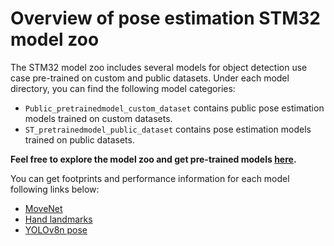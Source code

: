 # Overview of pose estimation STM32 model zoo


The STM32 model zoo includes several models for object detection use case pre-trained on custom and public datasets.
Under each model directory, you can find the following model categories:

- `Public_pretrainedmodel_custom_dataset` contains public pose estimation models trained on custom datasets.
- `ST_pretrainedmodel_public_dataset` contains pose estimation models trained on public datasets.

**Feel free to explore the model zoo and get pre-trained models [here](https://github.com/STMicroelectronics/stm32ai-modelzoo/tree/master/pose_estimation/).**


You can get footprints and performance information for each model following links below:
- [MoveNet](https://github.com/STMicroelectronics/stm32ai-modelzoo/blob/master/pose_estimation/movenet/README.md)
- [Hand landmarks](https://github.com/STMicroelectronics/stm32ai-modelzoo/blob/master/pose_estimation/hand_landmarks/README.md)
- [YOLOv8n pose](https://github.com/STMicroelectronics/stm32ai-modelzoo/blob/master/pose_estimation/yolov8n_pose/README.md)

